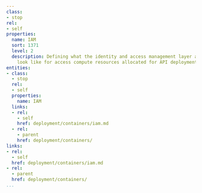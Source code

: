 ```yaml
---
class:
- stop
rel:
- self
properties:
  name: IAM
  sort: 1371
  level: 2
  description: Defining what the identity and access management layer and policies
    look like for access compute resources allocated for API deployment.
entities:
- class:
  - stop
  rel:
  - self
  properties:
    name: IAM
  links:
  - rel:
    - self
    href: deployment/containers/iam.md
  - rel:
    - parent
    href: deployment/containers/
links:
- rel:
  - self
  href: deployment/containers/iam.md
- rel:
  - parent
  href: deployment/containers/
...
```


